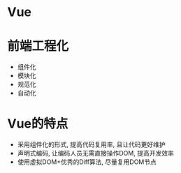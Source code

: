 # Vue

# 前端工程化

* 组件化
* 模块化
* 规范化
* 自动化

# Vue的特点

* 采用组件化的形式, 提高代码复用率, 且让代码更好维护
* 声明式编码, 让编码人员无需直接操作DOM, 提高开发效率
* 使用虚拟DOM+优秀的Diff算法, 尽量复用DOM节点

‍
